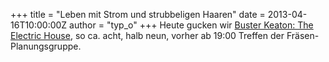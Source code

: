 +++
title = "Leben mit Strom und strubbeligen Haaren"
date = 2013-04-16T10:00:00Z
author = "typ_o"
+++
Heute gucken wir [Buster Keaton: The Electric
House](http://en.wikipedia.org/wiki/The_Electric_House), so ca. acht,
halb neun, vorher ab 19:00 Treffen der Fräsen-Planungsgruppe.
